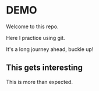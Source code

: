# DEMO

Welcome to this repo.

Here I practice using git.

It's a long journey ahead, buckle up!

## This gets interesting

This is more than expected.


